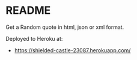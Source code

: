 # README

Get a Random quote in html, json or xml format.

Deployed to Heroku at:

* https://shielded-castle-23087.herokuapp.com/
